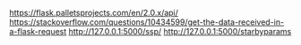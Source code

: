 https://flask.palletsprojects.com/en/2.0.x/api/
https://stackoverflow.com/questions/10434599/get-the-data-received-in-a-flask-request
http://127.0.0.1:5000/ssp/
http://127.0.0.1:5000/starbyparams
